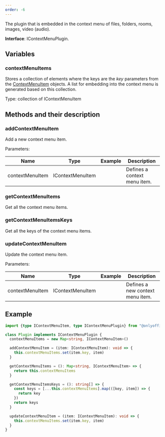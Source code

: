 ```yaml
---
order: -6
---
```


The plugin that is embedded in the context menu of files, folders, rooms, images, video (audio).

**Interface**: IContextMenuPlugin.

## Variables

### contextMenuItems

Stores a collection of elements where the keys are the *key* parameters from the [ContextMenuItem](../Plugin%20Items/ContextMenuItem.md) objects. A list for embedding into the context menu is generated based on this collection.

Type: collection of IContextMenuItem

## Methods and their description

### addContextMenuItem

Add a new context menu item.

Parameters:

| Name            | Type             | Example | Description                  |
| --------------- | ---------------- | ------- | ---------------------------- |
| contextMenuItem | IContextMenuItem |         | Defines a context menu item. |

### getContextMenuItems

Get all the context menu items.

### getContextMenuItemsKeys

Get all the keys of the context menu items.

### updateContextMenuItem

Update the context menu item.

Parameters:

| Name            | Type             | Example | Description                      |
| --------------- | ---------------- | ------- | -------------------------------- |
| contextMenuItem | IContextMenuItem |         | Defines a new context menu item. |

## Example

``` ts
import {type IContextMenuItem, type IContextMenuPlugin} from "@onlyoffice/docspace-plugin-sdk"

class Plugin implements IContextMenuPlugin {
  contextMenuItems = new Map<string, IContextMenuItem>()

  addContextMenuItem = (item: IContextMenuItem): void => {
    this.contextMenuItems.set(item.key, item)
  }

  getContextMenuItems = (): Map<string, IContextMenuItem> => {
    return this.contextMenuItems
  }

  getContextMenuItemsKeys = (): string[] => {
    const keys = [...this.contextMenuItems].map(([key, item]) => {
      return key
    })
    return keys
  }

  updateContextMenuItem = (item: IContextMenuItem): void => {
    this.contextMenuItems.set(item.key, item)
  }
}
```
